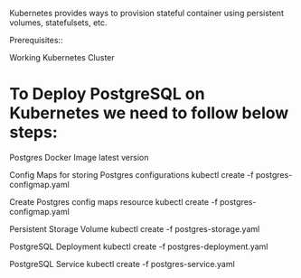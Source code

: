 Kubernetes provides ways to provision stateful container using persistent volumes, statefulsets, etc.

Prerequisites::

Working Kubernetes Cluster

# To Deploy PostgreSQL on Kubernetes we need to follow below steps:

Postgres Docker Image latest version

Config Maps for storing Postgres configurations
  kubectl create -f postgres-configmap.yaml 
  
Create Postgres config maps resource
  kubectl create -f postgres-configmap.yaml 
  
Persistent Storage Volume
  kubectl create -f postgres-storage.yaml

PostgreSQL Deployment
  kubectl create -f postgres-deployment.yaml 
  
PostgreSQL Service
  kubectl create -f postgres-service.yaml

